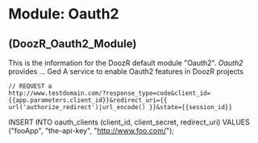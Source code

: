 # Module: Oauth2
## (DoozR\_Oauth2\_Module)
This is the information for the DoozR default module "Oauth2". *Oauth2* provides ...
Ged
    A service to enable Oauth2 features in DoozR projects


    // REQUEST a 
    http://www.testdomain.com/?response_type=code&client_id={{app.parameters.client_id}}&redirect_uri={{ url('authorize_redirect')|url_encode() }}&state={{session_id}}





INSERT INTO oauth_clients (client_id, client_secret, redirect_uri) VALUES ("fooApp", "the-api-key", "http://www.foo.com/");




